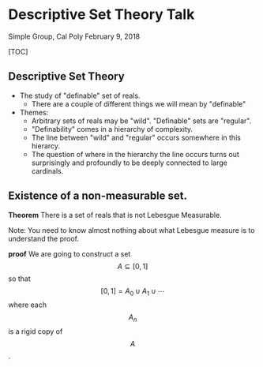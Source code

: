 # Descriptive Set Theory Talk

Simple Group, Cal Poly February 9, 2018

[TOC]

## Descriptive Set Theory

*   The study of "definable" set of reals.
    *   There are a couple of different things we will mean by "definable"
*   Themes:
    *   Arbitrary sets of reals may be "wild". "Definable" sets are "regular".
    *   "Definability" comes in a hierarchy of complexity.
    *   The line between "wild" and "regular" occurs somewhere in this hierarcy.
    *   The question of where in the hierarchy the line occurs turns out
        surprisingly and profoundly to be deeply connected to large cardinals.

## Existence of a non-measurable set.

**Theorem** There is a set of reals that is not Lebesgue Measurable.

Note: You need to know almost nothing about what Lebesgue measure is to
understand the proof.

**proof** We are going to construct a set 
$$A \subseteq [0, 1]$$ so that $$[0,1] = A_0 \cup A_1 \cup \cdots$$ 
where each $$A_n$$ is a rigid copy of $$A$$.
